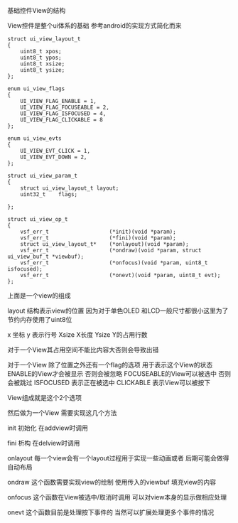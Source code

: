 基础控件View的结构

View控件是整个ui体系的基础
参考android的实现方式简化而来

	struct ui_view_layout_t
	{
		uint8_t xpos;
		uint8_t ypos;
		uint8_t xsize;
		uint8_t ysize;
	};

	enum ui_view_flags
	{
		UI_VIEW_FLAG_ENABLE = 1,
		UI_VIEW_FLAG_FOCUSEABLE = 2,
		UI_VIEW_FLAG_ISFOCUSED = 4,
		UI_VIEW_FLAG_CLICKABLE = 8
	};

	enum ui_view_evts
	{
		UI_VIEW_EVT_CLICK = 1,
		UI_VIEW_EVT_DOWN = 2,
	};

	struct ui_view_param_t
	{
		struct ui_view_layout_t layout;
		uint32_t	flags;
	
	};

	struct ui_view_op_t
	{
		vsf_err_t 					(*init)(void *param);
		vsf_err_t 					(*fini)(void *param);
		struct ui_view_layout_t* 	(*onlayout)(void *param);
		vsf_err_t 					(*ondraw)(void *param, struct ui_view_buf_t *viewbuf);
		vsf_err_t					(*onfocus)(void *param, uint8_t isfocused);
		vsf_err_t 					(*onevt)(void *param, uint8_t evt);
	};

上面是一个view的组成

layout 结构表示view的位置 因为对于单色OLED 和LCD一般尺寸都很小这里为了节约内存使用了uint8位

x 坐标
y 表示行号
Xsize X长度
Ysize Y的占用行数

对于一个View其占用空间不能比内容大否则会导致出错

对于一个View 除了位置之外还有一个flag的选项
用于表示这个View的状态
ENABLE的View才会被显示 否则会被忽略
FOCUSEABLE的View可以被选中 否则会被跳过
ISFOCUSED 表示正在被选中
CLICKABLE 表示View可以被按下

View组成就是这个2个选项

然后做为一个View 需要实现这几个方法

init 初始化 在addview时调用

fini 析构	在delview时调用

onlayout	每一个view会有一个layout过程用于实现一些动画或者 后期可能会做得自动布局

ondraw		这个函数需要实现view的绘制 使用传入的viewbuf 填充view的内容

onfocus		这个函数在View被选中/取消时调用 可以对view本身的显示做相应处理

onevt		这个函数目前是处理按下事件的 当然可以扩展处理更多个事件的情况

